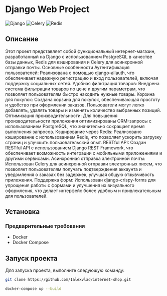 # Django Web Project
![Django](https://img.shields.io/badge/Django-4.2.9-brightgreen)
![Celery](https://img.shields.io/badge/Celery-5.2.6-orange)
![Redis](https://img.shields.io/badge/Redis-4.0.2-blue)
## Описание
Этот проект представляет собой функциональный интернет-магазин, разработанный на Django с использованием PostgreSQL в качестве базы данных, Redis для кэширования и Celery для асинхронной отправки почты.
Основные особенности
Аутентификация пользователей: Реализована с помощью django-allauth, что обеспечивает надежную регистрацию и вход пользователей, включая поддержку социальных сетей.
Удобная фильтрация товаров: Внедрена система фильтрации товаров по цене и другим параметрам, что позволяет пользователям быстро находить нужные товары.
Корзина для покупок: Создана корзина для покупок, обеспечивающая простоту и удобство при оформлении заказов. Пользователи могут легко добавлять, удалять товары и изменять количество выбранных позиций.
Оптимизация производительности: Для повышения производительности приложения оптимизированы ORM-запросы с использованием PostgreSQL, что значительно сокращает время выполнения запросов.
Кэширование через Redis: Реализовано кэширование с использованием Redis, что позволяет ускорить загрузку страниц и улучшить пользовательский опыт.
RESTful API: Создан RESTful API с использованием Django REST Framework, что обеспечивает возможность интеграции с мобильными приложениями и другими сервисами.
Асинхронная отправка электронной почты: Использован Celery для асинхронной отправки электронных писем, что позволяет пользователям получать подтверждения аккаунта и уведомления о заказах без задержек, улучшая общую отзывчивость приложения.
Поддержка форм: Использован django-crispy-forms для упрощения работы с формами и улучшения их визуального оформления, что делает интерфейс более удобным и привлекательным для пользователей.

## Установка
### Предварительные требования
- Docker
- Docker Compose

## Запуск проекта

Для запуска проекта, выполните следующую команду:

```bash
git clone https://github.com/1alexvlad/internet-shop.git

docker-compose up --build
